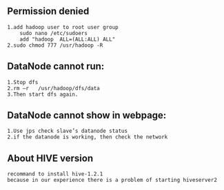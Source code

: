 Permission denied
-----------------------------------------
	1.add hadoop user to root user group
		sudo nano /etc/sudoers
		add "hadoop  ALL=(ALL:ALL) ALL"
	2.sudo chmod 777 /usr/hadoop -R

DataNode cannot run:
------------------------------------------
	1.Stop dfs
	2.rm –r   /usr/hadoop/dfs/data  
	3.Then start dfs again.

DataNode cannot show in webpage:
------------------------------------------
	1.Use jps check slave’s datanode status
	2.if the datanode is working, then check the network
  
About HIVE version
-----------------------------------------
	recommand to install hive-1.2.1 
	because in our experience there is a problem of starting hiveserver2
